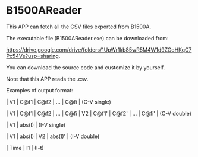 # B1500AReader
This APP can fetch all the CSV files exported from B1500A.

The executable file (B1500AReader.exe) can be downloaded from:

https://drive.google.com/drive/folders/1UpWr1kb85wR5M4W1d9ZGoHKqC7Pc54Ve?usp=sharing.

You can download the source code and customize it by yourself.

Note that this APP reads the .csv.

Examples of output format:

|  V1  |  C@f1  |  C@f2  |   ...   |  C@fi  |                                                                  (C-V single)

|  V1  |  C@f1  |  C@f2  |   ...   |  C@fi  |  V2  |  C@f1'  |  C@f2'  |   ...   |  C@fi'  |                   (C-V double)

|  V1  | abs(I) |                                                                                              (I-V single)

|  V1  | abs(I) |   V2   | abs(I)' |                                                                           (I-V double)

| Time |   I1   |                                                                                              (I-t)
